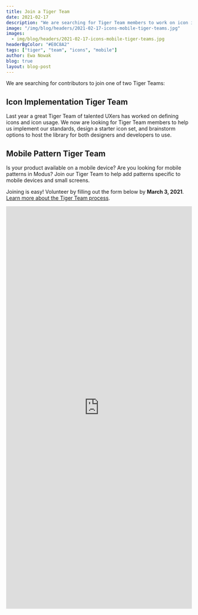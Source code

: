 ```yaml
---
title: Join a Tiger Team
date: 2021-02-17
description: "We are searching for Tiger Team members to work on icon implementation and mobile patterns."
image: "/img/blog/headers/2021-02-17-icons-mobile-tiger-teams.jpg"
images:
  - img/blog/headers/2021-02-17-icons-mobile-tiger-teams.jpg
headerBgColor: "#E0C8A2"
tags: ["tiger", "team", "icons", "mobile"]
author: Ewa Nowak
blog: true
layout: blog-post
---
```


We are searching for contributors to join one of two Tiger Teams:

## Icon Implementation Tiger Team

Last year a great Tiger Team of talented UXers has worked on defining icons and icon usage. We now are looking for Tiger Team members to help us implement our standards, design a starter icon set, and brainstorm options to host the library for both designers and developers to use.

## Mobile Pattern Tiger Team

Is your product available on a mobile device? Are you looking for mobile patterns in Modus? Join our Tiger Team to help add patterns specific to mobile devices and small screens.

Joining is easy! Volunteer by filling out the form below by **March 3, 2021**. [Learn more about the Tiger Team process](/community/tiger-teams/).

<iframe src="https://docs.google.com/forms/d/e/1FAIpQLSf44TOMWpmtfkwpj-UcrgvZYQA9_zNP29OtEF2HTI5QOC4yzQ/viewform?embedded=true" width="100%" height="1090" frameborder="0" marginheight="0" marginwidth="0">Loading…</iframe>
